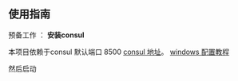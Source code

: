## 使用指南
预备工作 ： **安装consul**  

本项目依赖于consul 默认端口 8500 
[consul 地址](https://www.consul.io/)。
[windows 配置教程 ](https://jingyan.baidu.com/article/ca41422f732f961eaf99ed5f.html)

然后启动